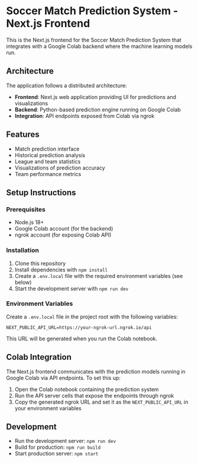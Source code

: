 # Soccer Match Prediction System - Next.js Frontend

This is the Next.js frontend for the Soccer Match Prediction System that integrates with a Google Colab backend where the machine learning models run.

## Architecture

The application follows a distributed architecture:

- **Frontend**: Next.js web application providing UI for predictions and visualizations
- **Backend**: Python-based prediction engine running on Google Colab
- **Integration**: API endpoints exposed from Colab via ngrok

## Features

- Match prediction interface
- Historical prediction analysis
- League and team statistics
- Visualizations of prediction accuracy
- Team performance metrics

## Setup Instructions

### Prerequisites

- Node.js 18+
- Google Colab account (for the backend)
- ngrok account (for exposing Colab API)

### Installation

1. Clone this repository
2. Install dependencies with `npm install`
3. Create a `.env.local` file with the required environment variables (see below)
4. Start the development server with `npm run dev`

### Environment Variables

Create a `.env.local` file in the project root with the following variables:

```
NEXT_PUBLIC_API_URL=https://your-ngrok-url.ngrok.io/api
```

This URL will be generated when you run the Colab notebook.

## Colab Integration

The Next.js frontend communicates with the prediction models running in Google Colab via API endpoints. To set this up:

1. Open the Colab notebook containing the prediction system
2. Run the API server cells that expose the endpoints through ngrok
3. Copy the generated ngrok URL and set it as the `NEXT_PUBLIC_API_URL` in your environment variables

## Development

- Run the development server: `npm run dev`
- Build for production: `npm run build`
- Start production server: `npm start`
